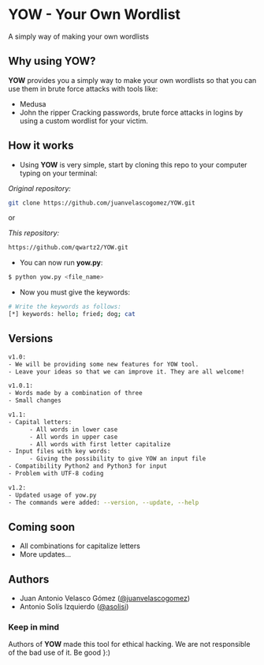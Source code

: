 # YOW - Your Own Wordlist
A simply way of making your own wordlists

## Why using YOW?
**YOW** provides you a simply way to make your own wordlists so that you can use them in brute force attacks with tools like:
  - Medusa
  - John the ripper
Cracking passwords, brute force attacks in logins by using a custom wordlist for your victim.

## How it works
- Using **YOW** is very simple, start by cloning this repo to your computer typing on your terminal:

*Original repository:*
```bash
git clone https://github.com/juanvelascogomez/YOW.git
```
or

*This repository:*
```bash
https://github.com/qwartz2/YOW.git
```

- You can now run **yow.py**:
```bash
$ python yow.py <file_name>
```

- Now you must give the keywords:
```bash
# Write the keywords as follows:
[*] keywords: hello; fried; dog; cat
```

## Versions
```bash
v1.0:
- We will be providing some new features for YOW tool.
- Leave your ideas so that we can improve it. They are all welcome!

v1.0.1:
- Words made by a combination of three
- Small changes

v1.1:
- Capital letters:
      - All words in lower case
      - All words in upper case
      - All words with first letter capitalize
- Input files with key words:
      - Giving the possibility to give YOW an input file
- Compatibility Python2 and Python3 for input
- Problem with UTF-8 coding

v1.2:
- Updated usage of yow.py
- The commands were added: --version, --update, --help
```
## Coming soon
- All combinations for capitalize letters
- More updates...

## Authors
- Juan Antonio Velasco Gómez ([@juanvelascogomez](https://github.com/juanvelascogomez))
- Antonio Solís Izquierdo ([@asolisi](https://github.com/asolisi))

### Keep in mind
Authors of **YOW** made this tool for ethical hacking. We are not responsible of the bad use of it. Be good }:)
